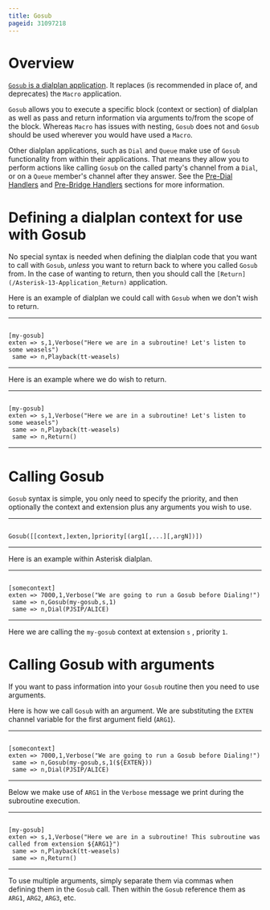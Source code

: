 ```yaml
---
title: Gosub
pageid: 31097218
---
```


Overview
========

[`Gosub` is a dialplan application](/Asterisk-13-Application_Gosub). It replaces (is recommended in place of, and deprecates) the `Macro` application.

`Gosub` allows you to execute a specific block (context or section) of dialplan as well as pass and return information via arguments to/from the scope of the block. Whereas `Macro` has issues with nesting, `Gosub` does not and `Gosub` should be used wherever you would have used a `Macro`.

Other dialplan applications, such as `Dial` and `Queue` make use of `Gosub` functionality from within their applications. That means they allow you to perform actions like calling `Gosub` on the called party's channel from a `Dial`, or on a `Queue` member's channel after they answer. See the [Pre-Dial Handlers](/Pre-Dial-Handlers) and [Pre-Bridge Handlers](/Configuration/Dialplan/Subroutines/Pre-Bridge-Handlers) sections for more information.

Defining a dialplan context for use with Gosub
==============================================

No special syntax is needed when defining the dialplan code that you want to call with `Gosub`, *unless* you want to return back to where you called `Gosub` from. In the case of wanting to return, then you should call the `[Return](/Asterisk-13-Application_Return)` application.

Here is an example of dialplan we could call with `Gosub` when we don't wish to return.




---

  
  


```

[my-gosub]
exten => s,1,Verbose("Here we are in a subroutine! Let's listen to some weasels")
 same => n,Playback(tt-weasels)

```



---


Here is an example where we do wish to return.




---

  
  


```

[my-gosub]
exten => s,1,Verbose("Here we are in a subroutine! Let's listen to some weasels")
 same => n,Playback(tt-weasels)
 same => n,Return()

```



---


Calling Gosub
=============

`Gosub` syntax is simple, you only need to specify the priority, and then optionally the context and extension plus any arguments you wish to use.




---

  
  


```

Gosub([[context,]exten,]priority[(arg1[,...][,argN])])

```



---


Here is an example within Asterisk dialplan.




---

  
  


```

[somecontext]
exten => 7000,1,Verbose("We are going to run a Gosub before Dialing!")
 same => n,Gosub(my-gosub,s,1)
 same => n,Dial(PJSIP/ALICE)

```



---


Here we are calling the `my-gosub` context at extension `s` , priority `1`.

Calling Gosub with arguments
============================

If you want to pass information into your `Gosub` routine then you need to use arguments.

Here is how we call `Gosub` with an argument. We are substituting the `EXTEN` channel variable for the first argument field (`ARG1`).




---

  
  


```

[somecontext]
exten => 7000,1,Verbose("We are going to run a Gosub before Dialing!")
 same => n,Gosub(my-gosub,s,1(${EXTEN}))
 same => n,Dial(PJSIP/ALICE)

```



---


Below we make use of `ARG1` in the `Verbose` message we print during the subroutine execution.




---

  
  


```

[my-gosub]
exten => s,1,Verbose("Here we are in a subroutine! This subroutine was called from extension ${ARG1}")
 same => n,Playback(tt-weasels)
 same => n,Return()

```



---


To use multiple arguments, simply separate them via commas when defining them in the `Gosub` call. Then within the `Gosub` reference them as `ARG1`, `ARG2`, `ARG3`, etc.

 

